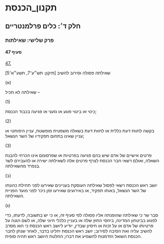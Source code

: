 # תקנון_הכנסת

## חלק ד׳: כלים פרלמנטריים

### פרק שלישי: שאילתות

#### סעיף 47

[47.](https://he.wikisource.org/wiki/%D7%AA%D7%A7%D7%A0%D7%95%D7%9F_%D7%94%D7%9B%D7%A0%D7%A1%D7%AA#%D7%A1%D7%A2%D7%99%D7%A3_47)

שאילתה פסולה וסירוב להשיב [תיקון: תש״ע־7, תשע״א־5]

(א)

שאילתה לא תכיל –

(1)

כינוי או ביטוי פוגע או גזעני או פגיעה בכבוד הכנסת;

(2)

בקשה לחוות דעת כללית או לחוות דעת בשאלה משפטית מופשטת, עניין היפותטי או עניין שאינו בתחום תפקידיו של השר הנשאל;

(3)

פרטים אישיים של אדם שיש בהם פגיעה בפרטיות או שפרסומם אינו הכרחי להבנת השאלה, ואולם רשאי חבר הכנסת לצרף פרטים אלה לשאילתה ישירה או להעבירם לשר בנפרד מהשאילתה.

(ב)

יושב ראש הכנסת רשאי לפסול שאילתה העוסקת בעניינים שאירעו לפני תחילת כהונתו של השר הנשאל, באותו תפקיד, או באירועים שאירעו זמן ניכר לפני מועד הפניית השאילתה.

(ג)

סבר שר כי שאילתה שהופנתה אליו פסולה לפי סעיף זה, או כי יש בתשובה, לדעתו, כדי לפגוע בביטחון המדינה, ביחסי החוץ שלה או בעניין כלכלי חיוני שלה, או לשם הגנה על פרטיותו של אדם או על זכות או חיסיון שבדין, יודיע ליושב ראש הכנסת כי הוא מסרב להשיב עליה ואת הסיבה לסירוב; יושב ראש הכנסת יחליט בדבר, לאחר שנתן לחבר הכנסת השואל הזדמנות להשמיע את דברו; החלטת היושב ראש תהיה סופית.
